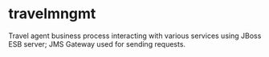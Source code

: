 travelmngmt
===========
Travel agent business process interacting with various services using JBoss ESB server; 
JMS Gateway used for sending requests.
